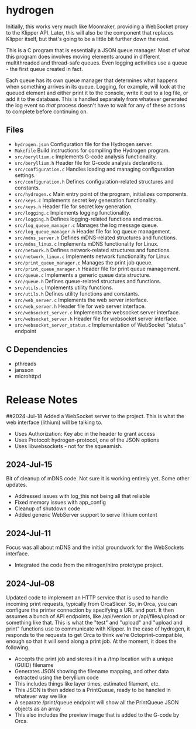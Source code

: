 # hydrogen

Initially, this works very much like Moonraker, providing a WebSocket proxy to the Klipper API. Later, this will also be the component that replaces Klipper itself, but that's going to be a little bit further down the road. 

This is a C program that is essentially a JSON queue manager. Most of what this program does involves moving elements around in different multithreaded and thread-safe queues. Even logging activities use a queue - the first queue created in fact. 

Each queue has its own queue manager that determines what happens when something arrives in its queue. Logging, for example, will look at the queued element and either print it to the console, write it out to a log file, or add it to the database. This is handled separately from whatever generated the log event so *that* process doesn't have to wait for any of these actions to complete before continuing on. 

## Files

- `hydrogen.json` Configuration file for the Hydrogen server.
- `Makefile`  Build instructions for compiling the Hydrogen program.
- `src/beryllium.c` Implements G-code analysis functionality.
- `src/beryllium.h` Header file for G-code analysis declarations.
- `src/configuration.c` Handles loading and managing configuration settings.
- `src/configuration.h` Defines configuration-related structures and constants.
- `src/hydrogen.c` Main entry point of the program, initializes components.
- `src/keys.c` Implements secret key generation functionality.
- `src/keys.h` Header file for secret key generation.
- `src/logging.c` Implements logging functionality.
- `src/logging.h` Defines logging-related functions and macros.
- `src/log_queue_manager.c` Manages the log message queue.
- `src/log_queue_manager.h` Header file for log queue management.
- `src/mdns_server.h` Defines mDNS-related structures and functions.
- `src/mdns_linux.c` Implements mDNS functionality for Linux.
- `src/network.h` Defines network-related structures and functions.
- `src/network_linux.c` Implements network functionality for Linux.
- `src/print_queue_manager.c` Manages the print job queue.
- `src/print_queue_manager.h` Header file for print queue management.
- `src/queue.c` Implements a generic queue data structure.
- `src/queue.h` Defines queue-related structures and functions.
- `src/utils.c` Implements utility functions.
- `src/utils.h` Defines utility functions and constants.
- `src/web_server.c` Implements the web server interface.
- `src/web_server.h` Header file for web server interface.
- `src/websocket_server.c` Implements the websocket server interface.
- `src/websocket_server.h` Header file for websocket server interface.
- `src/websocket_server_status.c` Implementation of WebSocket "status" endpoint

## C Dependencies
- pthreads
- jansson
- microhttpd
  
# Release Notes
##2024-Jul-18
Added a WebSocket server to the project. This is what the web interface (lithium) will be talking to.
- Uses Authorization: Key abc in the header to grant access
- Uses Protocol: hydrogen-protocol, one of the JSON options
- Uses libwebsockets - not for the squeamish.

## 2024-Jul-15
Bit of cleanup of mDNS code. Not sure it is working entirely yet. Some other updates.
- Addressed issues with log_this not being all that reliable
- Fixed memory issues with app_config
- Cleanup of shutdown code
- Added generic WebServer support to serve lithium content
  
## 2024-Jul-11
Focus was all about mDNS and the initial groundwork for the WebSockets interface.
- Integrated the code from the nitrogen/nitro prototype project.
  
## 2024-Jul-08
Updated code to implement an HTTP service that is used to handle incoming print requests, typically from OrcaSlicer. So, in Orca, you can configure the printer connection by specifying a URL and port. It then assumes a bunch of API endpoints, like /api/version or /api/files/upload or something like that. This is what the "test" and "upload" and "upload and print" functions use to communicate with Klipper. In the case of hydrogen, it responds to the requests to get Orca to think we're Octoprint-compatible, enough so that it will send along a print job. At the moment, it does the following.
- Accepts the print job and stores it in a /tmp location with a unique (GUID) filename
- Generates JSON showing the filename mapping, and other data extracted using the beryllium code
- This includes things like layer times, estimated filament, etc.
- This JSON is then added to a PrintQueue, ready to be handled in whatever way we like
- A separate /print/queue endpoint will show all the PrintQueue JSON objects as an array
- This also includes the preview image that is added to the G-code by Orca.
  
